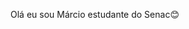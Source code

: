 Olá eu sou Márcio
estudante do Senac😊
<!---
marciocostasenac/marciocostasenac is a ✨ special ✨ repository because its `README.md` (this file) appears on your GitHub profile.
You can click the Preview link to take a look at your changes.
--->
